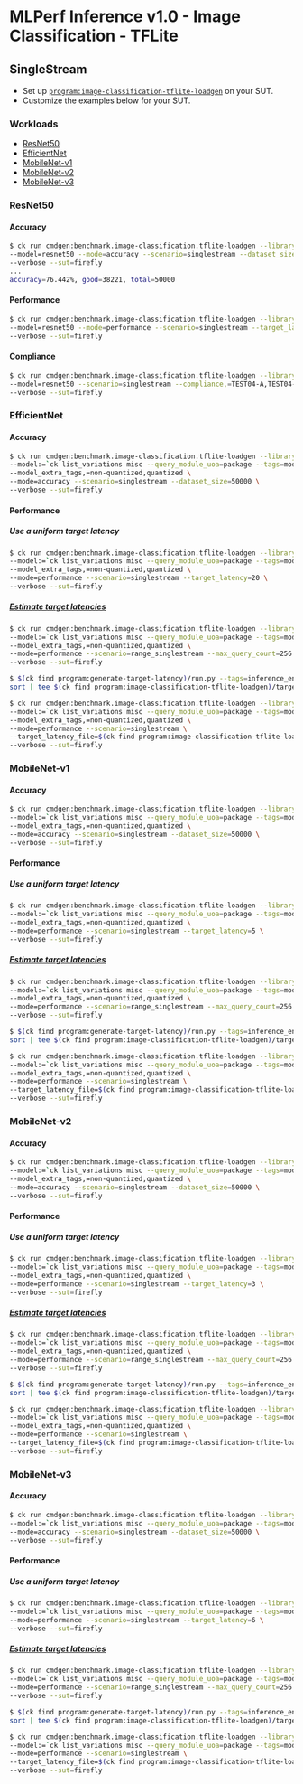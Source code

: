 # MLPerf Inference v1.0 - Image Classification - TFLite

## SingleStream

- Set up [`program:image-classification-tflite-loadgen`](https://github.com/ctuning/ck-ml/blob/master/program/image-classification-tflite-loadgen/README.md) on your SUT.
- Customize the examples below for your SUT.

### Workloads

- [ResNet50](#resnet50)
- [EfficientNet](#efficientnet)
- [MobileNet-v1](#mobilenet_v1)
- [MobileNet-v2](#mobilenet_v2)
- [MobileNet-v3](#mobilenet_v3)

<a name="resnet50"></a>
### ResNet50

#### Accuracy

```bash
$ ck run cmdgen:benchmark.image-classification.tflite-loadgen --library=tflite-v2.4.1-ruy \
--model=resnet50 --mode=accuracy --scenario=singlestream --dataset_size=50000 \
--verbose --sut=firefly
...
accuracy=76.442%, good=38221, total=50000
```

#### Performance

```bash
$ ck run cmdgen:benchmark.image-classification.tflite-loadgen --library=tflite-v2.4.1-ruy \
--model=resnet50 --mode=performance --scenario=singlestream --target_latency=500 \
--verbose --sut=firefly
```

#### Compliance

```bash
$ ck run cmdgen:benchmark.image-classification.tflite-loadgen --library=tflite-v2.4.1-ruy \
--model=resnet50 --scenario=singlestream --compliance,=TEST04-A,TEST04-B,TEST05,TEST01 \
--verbose --sut=firefly
```

<a name="efficientnet"></a>
### EfficientNet

#### Accuracy

```bash
$ ck run cmdgen:benchmark.image-classification.tflite-loadgen --library=tflite-v2.4.1-ruy \
--model:=`ck list_variations misc --query_module_uoa=package --tags=model,tflite,effnet --variation_prefix=lite --separator=:` \
--model_extra_tags,=non-quantized,quantized \
--mode=accuracy --scenario=singlestream --dataset_size=50000 \
--verbose --sut=firefly
```

#### Performance

##### Use a uniform target latency

```bash
$ ck run cmdgen:benchmark.image-classification.tflite-loadgen --library=tflite-v2.4.1-ruy \
--model:=`ck list_variations misc --query_module_uoa=package --tags=model,tflite,effnet --variation_prefix=lite --separator=:` \
--model_extra_tags,=non-quantized,quantized \
--mode=performance --scenario=singlestream --target_latency=20 \
--verbose --sut=firefly
```

##### [Estimate target latencies](https://github.com/krai/ck-mlperf/tree/master/program/generate-target-latency)

```bash
$ ck run cmdgen:benchmark.image-classification.tflite-loadgen --library=tflite-v2.4.1-ruy \
--model:=`ck list_variations misc --query_module_uoa=package --tags=model,tflite,effnet --variation_prefix=lite --separator=:` \
--model_extra_tags,=non-quantized,quantized \
--mode=performance --scenario=range_singlestream --max_query_count=256 \
--verbose --sut=firefly

$ $(ck find program:generate-target-latency)/run.py --tags=inference_engine.tflite,inference_engine_version.v2.4.1 | \
sort | tee $(ck find program:image-classification-tflite-loadgen)/target_latency.txt

$ ck run cmdgen:benchmark.image-classification.tflite-loadgen --library=tflite-v2.4.1-ruy \
--model:=`ck list_variations misc --query_module_uoa=package --tags=model,tflite,effnet --variation_prefix=lite --separator=:` \
--model_extra_tags,=non-quantized,quantized \
--mode=performance --scenario=singlestream \
--target_latency_file=$(ck find program:image-classification-tflite-loadgen)/target_latency.txt \
--verbose --sut=firefly
```

<a name="mobilenet_v1"></a>
### MobileNet-v1

#### Accuracy

```bash
$ ck run cmdgen:benchmark.image-classification.tflite-loadgen --library=tflite-v2.4.1-ruy \
--model:=`ck list_variations misc --query_module_uoa=package --tags=model,tflite,mobilenet-v1 --variation_prefix=v1- --separator=:` \
--model_extra_tags,=non-quantized,quantized \
--mode=accuracy --scenario=singlestream --dataset_size=50000 \
--verbose --sut=firefly
```

#### Performance

##### Use a uniform target latency

```bash
$ ck run cmdgen:benchmark.image-classification.tflite-loadgen --library=tflite-v2.4.1-ruy \
--model:=`ck list_variations misc --query_module_uoa=package --tags=model,tflite,mobilenet-v1 --variation_prefix=v1- --separator=:` \
--model_extra_tags,=non-quantized,quantized \
--mode=performance --scenario=singlestream --target_latency=5 \
--verbose --sut=firefly
```

##### [Estimate target latencies](https://github.com/krai/ck-mlperf/tree/master/program/generate-target-latency)

```bash
$ ck run cmdgen:benchmark.image-classification.tflite-loadgen --library=tflite-v2.4.1-ruy \
--model:=`ck list_variations misc --query_module_uoa=package --tags=model,tflite,mobilenet-v1 --variation_prefix=v1- --separator=:` \
--model_extra_tags,=non-quantized,quantized \
--mode=performance --scenario=range_singlestream --max_query_count=256 \
--verbose --sut=firefly

$ $(ck find program:generate-target-latency)/run.py --tags=inference_engine.tflite,inference_engine_version.v2.4.1 | \
sort | tee $(ck find program:image-classification-tflite-loadgen)/target_latency.txt

$ ck run cmdgen:benchmark.image-classification.tflite-loadgen --library=tflite-v2.4.1-ruy \
--model:=`ck list_variations misc --query_module_uoa=package --tags=model,tflite,mobilenet-v1 --variation_prefix=v1- --separator=:` \
--model_extra_tags,=non-quantized,quantized \
--mode=performance --scenario=singlestream \
--target_latency_file=$(ck find program:image-classification-tflite-loadgen)/target_latency.txt \
--verbose --sut=firefly
```

<a name="mobilenet_v2"></a>
### MobileNet-v2

#### Accuracy

```bash
$ ck run cmdgen:benchmark.image-classification.tflite-loadgen --library=tflite-v2.4.1-ruy \
--model:=`ck list_variations misc --query_module_uoa=package --tags=model,tflite,mobilenet-v2 --variation_prefix=v2- --separator=:` \
--model_extra_tags,=non-quantized,quantized \
--mode=accuracy --scenario=singlestream --dataset_size=50000 \
--verbose --sut=firefly
```

#### Performance

##### Use a uniform target latency

```bash
$ ck run cmdgen:benchmark.image-classification.tflite-loadgen --library=tflite-v2.4.1-ruy \
--model:=`ck list_variations misc --query_module_uoa=package --tags=model,tflite,mobilenet-v2 --variation_prefix=v2- --separator=:` \
--model_extra_tags,=non-quantized,quantized \
--mode=performance --scenario=singlestream --target_latency=3 \
--verbose --sut=firefly
```

##### [Estimate target latencies](https://github.com/krai/ck-mlperf/tree/master/program/generate-target-latency)

```bash
$ ck run cmdgen:benchmark.image-classification.tflite-loadgen --library=tflite-v2.4.1-ruy \
--model:=`ck list_variations misc --query_module_uoa=package --tags=model,tflite,mobilenet-v2 --variation_prefix=v2- --separator=:` \
--model_extra_tags,=non-quantized,quantized \
--mode=performance --scenario=range_singlestream --max_query_count=256 \
--verbose --sut=firefly

$ $(ck find program:generate-target-latency)/run.py --tags=inference_engine.tflite,inference_engine_version.v2.4.1 | \
sort | tee $(ck find program:image-classification-tflite-loadgen)/target_latency.txt

$ ck run cmdgen:benchmark.image-classification.tflite-loadgen --library=tflite-v2.4.1-ruy \
--model:=`ck list_variations misc --query_module_uoa=package --tags=model,tflite,mobilenet-v1 --variation_prefix=v1- --separator=:` \
--model_extra_tags,=non-quantized,quantized \
--mode=performance --scenario=singlestream \
--target_latency_file=$(ck find program:image-classification-tflite-loadgen)/target_latency.txt \
--verbose --sut=firefly
```

<a name="mobilenet_v3"></a>
### MobileNet-v3

#### Accuracy

```bash
$ ck run cmdgen:benchmark.image-classification.tflite-loadgen --library=tflite-v2.4.1-ruy \
--model:=`ck list_variations misc --query_module_uoa=package --tags=model,tflite,mobilenet-v3 --variation_prefix=v3- --separator=:` \
--mode=accuracy --scenario=singlestream --dataset_size=50000 \
--verbose --sut=firefly
```

#### Performance

##### Use a uniform target latency

```bash
$ ck run cmdgen:benchmark.image-classification.tflite-loadgen --library=tflite-v2.4.1-ruy \
--model:=`ck list_variations misc --query_module_uoa=package --tags=model,tflite,mobilenet-v3 --variation_prefix=v3- --separator=:` \
--mode=performance --scenario=singlestream --target_latency=6 \
--verbose --sut=firefly
```

##### [Estimate target latencies](https://github.com/krai/ck-mlperf/tree/master/program/generate-target-latency)

```bash
$ ck run cmdgen:benchmark.image-classification.tflite-loadgen --library=tflite-v2.4.1-ruy \
--model:=`ck list_variations misc --query_module_uoa=package --tags=model,tflite,mobilenet-v3 --variation_prefix=v3- --separator=:` \
--mode=performance --scenario=range_singlestream --max_query_count=256 \
--verbose --sut=firefly

$ $(ck find program:generate-target-latency)/run.py --tags=inference_engine.tflite,inference_engine_version.v2.4.1 | \
sort | tee $(ck find program:image-classification-tflite-loadgen)/target_latency.txt

$ ck run cmdgen:benchmark.image-classification.tflite-loadgen --library=tflite-v2.4.1-ruy \
--model:=`ck list_variations misc --query_module_uoa=package --tags=model,tflite,mobilenet-v3 --variation_prefix=v3- --separator=:` \
--mode=performance --scenario=singlestream \
--target_latency_file=$(ck find program:image-classification-tflite-loadgen)/target_latency.txt \
--verbose --sut=firefly
```
